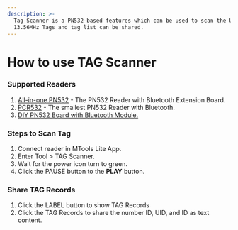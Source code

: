 ```yaml
---
description: >-
  Tag Scanner is a PN532-based features which can be used to scan the UID of
  13.56MHz Tags and tag list can be shared.
---
```


# How to use TAG Scanner

### Supported Readers

1. [All-in-one PN532](https://shop.mtoolstec.com/product/mtools-all-in-one-pn532)  - The PN532 Reader with Bluetooth Extension Board.
2. [PCR532](https://shop.mtoolstec.com/product/pcr532) - The smallest PN532 Reader with Bluetooth.
3. [DIY PN532 Board with Bluetooth Module.](https://shop.mtoolstec.com/how-to-make-pn532-work-on-bluetooth.html)

### Steps to Scan Tag

1. Connect reader in MTools Lite App.
2. Enter Tool > TAG Scanner.
3. Wait for the power icon turn to green.
4. Click the PAUSE button to the **PLAY** button.

### Share TAG Records

1. Click the LABEL button to show TAG Records
2. Click the TAG Records to share the number ID, UID, and ID as text content.

